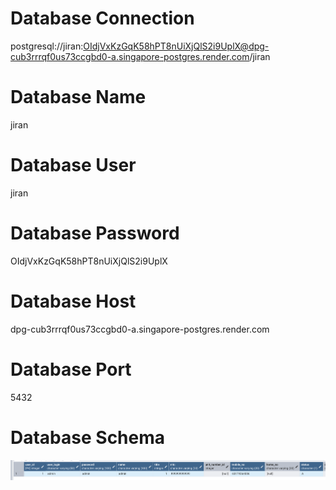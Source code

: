 # Database Connection

postgresql://jiran:OIdjVxKzGqK58hPT8nUiXjQlS2i9UplX@dpg-cub3rrrqf0us73ccgbd0-a.singapore-postgres.render.com/jiran

# Database Name

jiran

# Database User

jiran

# Database Password

OIdjVxKzGqK58hPT8nUiXjQlS2i9UplX

# Database Host

dpg-cub3rrrqf0us73ccgbd0-a.singapore-postgres.render.com

# Database Port

5432

# Database Schema

![alt text](image.png)
